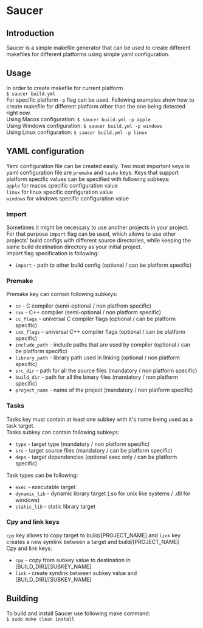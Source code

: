 # Saucer

## Introduction
Saucer is a simple makefile generator that can be used to create different makefiles for
different platforms using simple yaml configuration.

## Usage
In order to create makefile for current platform  
`$ saucer build.yml`    
For specific platform `-p` flag can be used. Following examples show how to create makefile for different platform other than the one being detected right now.   
Using Macos configuration: `$ saucer build.yml -p apple`   
Using Windows configuration: `$ saucer build.yml -p windows`  
Using Linux configuration: `$ saucer build.yml -p linux`  

## YAML configuration
Yaml configuration file can be created easily. Two most important keys in yaml configuration file are `premake` and `tasks` keys. Keys that support platform specific values can be specified with following subkeys:  
`apple` for macos specific configuration value  
`linux` for linux specific configuration value    
`windows` for windows specific configuration value
### Import
Sometimes it might be necessary to use another projects in your project. For that purpose `import` flag can be used, which allows to use other projects' build configs with different source directories, while keeping the same build destination directory as your initial project.  
Import flag specification is following:  
* `import`        - path to other build config (optional / can be platform specific)  

### Premake
Premake key can contain following subkeys:  
* `cc`            - C compiler (semi-optional / non platfrom specific)
* `cxx`           - C++ compiler (semi-optional / non platform specific)
* `cc_flags`      - universal C compiler flags (optional / can be platform specific)
* `cxx_flags`     - universal C++ compiler flags (optional / can be platform specific)
* `include_path`  - include paths that are used by compiler (optional / can be platform specific)
* `library_path`  - library path used in linking (optional / non platform specific)   
* `src_dir`       - path for all the source files (mandatory / non platform specific)
* `build_dir`     - path for all the binary files (mandatory / non platform specific)
* `project_name`  - name of the project (mandatory / non platform specific)  



### Tasks
Tasks key must contain at least one subkey with it's name being used as a task target.  
Tasks subkey can contain following subkeys:  
* `type`          - target type (mandatory / non platform specific)  
* `src`           - target source files (mandatory / can be platform specific)
* `deps`          - target dependencies (optional exec only / can be platform specific)    

Task types can be following:  
* `exec`          - executable target
* `dynamic_lib`   - dynamic library target (.so for unix like systems / .dll for windows)
* `static_lib`    - static library target    

### Cpy and link keys
`cpy` key allows to copy target to build/[PROJECT_NAME] and `link` key creates a new symlink between  a target and build/[PROJECT_NAME]    
Cpy and link keys:
* `cpy`           - copy from subkey value to destination in [BUILD_DIR]/[SUBKEY_NAME]  
* `link`          - create symlink between subkey value and [BUILD_DIR]/[SUBKEY_NAME]  

## Building
To build and install Saucer use following make command:  
`$ sudo make clean install`
